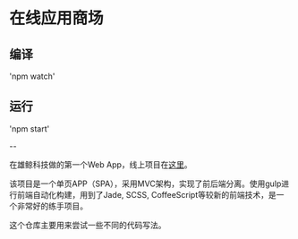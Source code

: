 # 在线应用商场


## 编译

'npm watch'

## 运行

'npm start'

--

 在雄鲸科技做的第一个Web App，线上项目在[这里](http://app.wpax.cn)。
 
 该项目是一个单页APP（SPA），采用MVC架构，实现了前后端分离。使用gulp进行前端自动化构建，用到了Jade, SCSS, CoffeeScript等较新的前端技术，是一个非常好的练手项目。
 
 这个仓库主要用来尝试一些不同的代码写法。